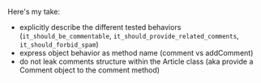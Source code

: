 Here's my take:

- explicitly describe the different tested behaviors (`it_should_be_commentable`, `it_should_provide_related_comments`, `it_should_forbid_spam`)
- express object behavior as method name (comment vs addComment)
- do not leak comments structure within the Article class (aka provide a Comment object to the comment method)
